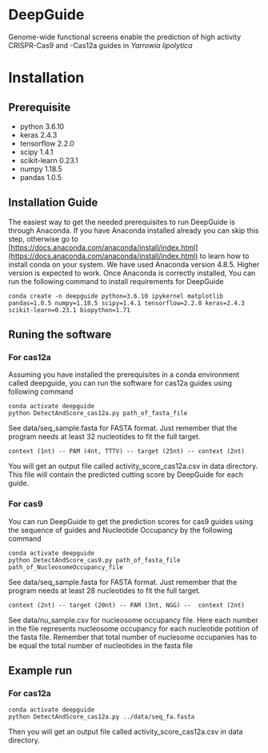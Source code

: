 # DeepGuide
Genome-wide functional screens enable the prediction of high activity CRISPR-Cas9 and -Cas12a guides in _Yarrowia lipolytica_
# Installation
## Prerequisite
- python 3.6.10
- keras 2.4.3
- tensorflow 2.2.0
- scipy 1.4.1
- scikit-learn 0.23.1
- numpy 1.18.5
- pandas 1.0.5
## Installation Guide
The easiest way to get the needed prerequisites to run DeepGuide is through Anaconda. If you have Anaconda installed already you can skip this step, otherwise go to [https://docs.anaconda.com/anaconda/install/index.html](https://docs.anaconda.com/anaconda/install/index.html) to learn how to install conda on your system. We have used Anaconda version 4.8.5. Higher version is expected to work. Once Anaconda is correctly installed, You can run the following command to install requirements for DeepGuide

```
conda create -n deepguide python=3.6.10 ipykernel matplotlib pandas=1.0.5 numpy=1.18.5 scipy=1.4.1 tensorflow=2.2.0 keras=2.4.3 scikit-learn=0.23.1 biopython=1.71
```

## Runing the software
### For cas12a
Assuming you have installed the prerequisites in a conda environment called deepguide, you can run the software for cas12a guides using following command

```
conda activate deepguide
python DetectAndScore_cas12a.py path_of_fasta_file
```
See data/seq_sample.fasta for FASTA format. Just remember that the program needs at least 32 nucleotides to fit the full target.

```
context (1nt) -- PAM (4nt, TTTV) -- target (25nt) -- context (2nt)
```

You will get an output file called activity_score_cas12a.csv in data directory. This file will contain the predicted cutting score by DeepGuide for each guide.

### For cas9
You can run DeepGuide to get the prediction scores for cas9 guides using the sequence of guides and Nucleotide Occupancy by the following command

```
conda activate deepguide
python DetectAndScore_cas9.py path_of_fasta_file path_of_NucleosomeOccupancy_file
```
See data/seq_sample.fasta for FASTA format. Just remember that the program needs at least 28 nucleotides to fit the full target.

```
context (2nt) -- target (20nt) -- PAM (3nt, NGG) --  context (2nt)
```

See data/nu_sample.csv for nucleosome occupancy file. Here each number in the file represents nucleosome occupancy for each nucleotide potition of the fasta file.
Remember that total number of nuclesome occupanies has to be equal the total number of nucleotides in the fasta file

## Example run
### For cas12a
```
conda activate deepguide
python DetectAndScore_cas12a.py ../data/seq_fa.fasta
```
Then you will get an output file called activity_score_cas12a.csv in data directory.
